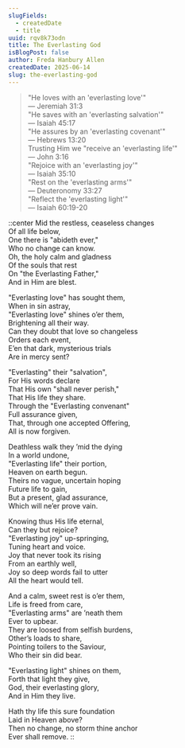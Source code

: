 ```yaml
---
slugFields:
  - createdDate
  - title
uuid: rqv8k73odn
title: The Everlasting God
isBlogPost: false
author: Freda Hanbury Allen
createdDate: 2025-06-14
slug: the-everlasting-god
---
```

> "He loves with an 'everlasting love'"\
> — Jeremiah 31:3\
> "He saves with an 'everlasting salvation'"\
> — Isaiah 45:17\
> "He assures by an 'everlasting covenant'"\
> — Hebrews 13:20\
> Trusting Him we "receive an 'everlasting life'"\
> — John 3:16\
> "Rejoice with an 'everlasting joy'"\
> — Isaiah 35:10\
> "Rest on the 'everlasting arms'"\
> — Deuteronomy 33:27\
> "Reflect the 'everlasting light'"\
> — Isaiah 60:19-20

::center
Mid the restless, ceaseless changes\
  Of all life below,\
One there is "abideth ever,"\
  Who no change can know.\
Oh, the holy calm and gladness\
  Of the souls that rest\
On "the Everlasting Father,"\
  And in Him are blest.

"Everlasting love" has sought them,\
  When in sin astray,\
"Everlasting love" shines o’er them,\
  Brightening all their way.\
Can they doubt that love so changeless\
  Orders each event,\
E’en that dark, mysterious trials\
  Are in mercy sent?

"Everlasting" their "salvation",\
  For His words declare\
That His own "shall never perish,"\
  That His life they share.\
Through the "Everlasting convenant"\
  Full assurance given,\
That, through one accepted Offering,\
  All is now forgiven.

Deathless walk they ’mid the dying\
  In a world undone,\
"Everlasting life" their portion,\
  Heaven on earth begun.\
Theirs no vague, uncertain hoping\
  Future life to gain,\
But a present, glad assurance,\
  Which will ne’er prove vain.

Knowing thus His life eternal,\
  Can they but rejoice?\
"Everlasting joy" up-springing,\
  Tuning heart and voice.\
Joy that never took its rising\
  From an earthly well,\
Joy so deep words fail to utter\
  All the heart would tell.

And a calm, sweet rest is o’er them,\
  Life is freed from care,\
"Everlasting arms" are ’neath them\
  Ever to upbear.\
They are loosed from selfish burdens,\
  Other’s loads to share,\
Pointing toilers to the Saviour,\
  Who their sin did bear.

"Everlasting light" shines on them,\
  Forth that light they give,\
God, their everlasting glory,\
  And in Him they live.

Hath thy life this sure foundation\
  Laid in Heaven above?\
Then no change, no storm thine anchor\
  Ever shall remove.
::
